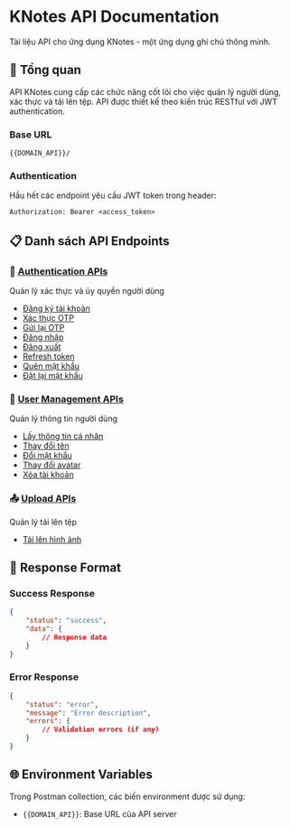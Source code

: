 # KNotes API Documentation

Tài liệu API cho ứng dụng KNotes - một ứng dụng ghi chú thông minh.

## 🚀 Tổng quan

API KNotes cung cấp các chức năng cốt lõi cho việc quản lý người dùng, xác thực và tải lên tệp. API được thiết kế theo kiến trúc RESTful với JWT authentication.

### Base URL

```
{{DOMAIN_API}}/
```

### Authentication

Hầu hết các endpoint yêu cầu JWT token trong header:

```
Authorization: Bearer <access_token>
```

## 📋 Danh sách API Endpoints

### 🔐 [Authentication APIs](./auth/)

Quản lý xác thực và ủy quyền người dùng

-   [Đăng ký tài khoản](./auth/register.md)
-   [Xác thực OTP](./auth/verify-otp.md)
-   [Gửi lại OTP](./auth/resend-otp.md)
-   [Đăng nhập](./auth/login.md)
-   [Đăng xuất](./auth/logout.md)
-   [Refresh token](./auth/refresh-token.md)
-   [Quên mật khẩu](./auth/forgot-password.md)
-   [Đặt lại mật khẩu](./auth/reset-password.md)

### 👤 [User Management APIs](./user/)

Quản lý thông tin người dùng

-   [Lấy thông tin cá nhân](./user/get-me.md)
-   [Thay đổi tên](./user/change-name.md)
-   [Đổi mật khẩu](./user/change-password.md)
-   [Thay đổi avatar](./user/change-avatar.md)
-   [Xóa tài khoản](./user/delete-account.md)

### 📤 [Upload APIs](./upload/)

Quản lý tải lên tệp

-   [Tải lên hình ảnh](./upload/image.md)

## 🔧 Response Format

### Success Response

```json
{
	"status": "success",
	"data": {
		// Response data
	}
}
```

### Error Response

```json
{
	"status": "error",
	"message": "Error description",
	"errors": {
		// Validation errors (if any)
	}
}
```

## 🌐 Environment Variables

Trong Postman collection, các biến environment được sử dụng:

-   `{{DOMAIN_API}}`: Base URL của API server

